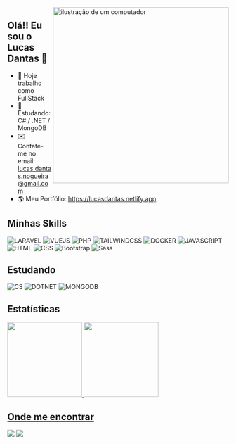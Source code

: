 <img src="https://raw.githubusercontent.com/MicaelliMedeiros/micaellimedeiros/master/image/computer-illustration.png" alt="ilustração de um computador" min-width="400px" max-width="400px" width="400px" align="right">

## Olá!! Eu sou o Lucas Dantas 👋

- 🔭 Hoje trabalho como FullStack
- 🚀 Estudando: C# / .NET / MongoDB
- ✉️ Contate-me no email: lucas.dantas.nogueira@gmail.com
- 🌎 Meu Portfólio: https://lucasdantas.netlify.app

## Minhas Skills
![LARAVEL](https://skillicons.dev/icons?i=laravel)
![VUEJS](https://skillicons.dev/icons?i=vuejs)
![PHP](https://skillicons.dev/icons?i=php)
![TAILWINDCSS](https://skillicons.dev/icons?i=tailwindcss)
![DOCKER](https://skillicons.dev/icons?i=docker)
![JAVASCRIPT](https://skillicons.dev/icons?i=js)
![HTML](https://skillicons.dev/icons?i=html)
![CSS](https://skillicons.dev/icons?i=css)
![Bootstrap](https://skillicons.dev/icons?i=bootstrap)
![Sass](https://skillicons.dev/icons?i=sass)

## Estudando
![CS](https://skillicons.dev/icons?i=cs)
![DOTNET](https://skillicons.dev/icons?i=dotnet)
![MONGODB](https://skillicons.dev/icons?i=mongodb)
## Estatísticas

<div>
  <a href="https://github.com/lucas-dantas10">
  <img height="170em" src="https://github-readme-stats.vercel.app/api?username=lucas-dantas10&show_icons=true&theme=radical&include_all_commits=true&count_private=true"/>
  <img height="170em" src="https://github-readme-stats.vercel.app/api/top-langs/?username=lucas-dantas10&layout=compact&langs_count=7&theme=radical"/>
</div>

## Onde me encontrar
<div>
    <a href = "mailto:lucas.dantas.nogueira@gmail.com"><img src="https://img.shields.io/badge/-Gmail-%23333?style=for-the-badge&logo=gmail&logoColor=white" target="_blank"></a>
    <a href="https://www.linkedin.com/in/lucas-dantas10/" target="_blank"><img src="https://img.shields.io/badge/-LinkedIn-%230077B5?style=for-the-badge&logo=linkedin&logoColor=white" target="_blank"></a>
</div>
